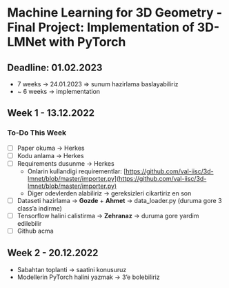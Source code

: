 # Machine Learning for 3D Geometry  - Final Project: Implementation of 3D-LMNet with PyTorch

## Deadline: 01.02.2023

- 7 weeks → 24.01.2023 ⇒  sunum hazirlama baslayabiliriz
- ~ 6 weeks → implementation

## Week 1 - 13.12.2022

### To-Do This Week

- [ ] Paper okuma → Herkes
- [ ] Kodu anlama → Herkes
- [ ] Requirements dusunme → Herkes
    - Onlarin kullandigi requirementlar: [https://github.com/val-iisc/3d-lmnet/blob/master/importer.py](https://github.com/val-iisc/3d-lmnet/blob/master/importer.py) 
    - Diger odevlerden alabiliriz → gereksizleri cikartiriz en son
- [ ] Dataseti hazirlama → **Gozde** + **Ahmet** → data_loader.py (duruma gore 3 class’a indirme)
- [ ] Tensorflow halini calistirma → **Zehranaz** → duruma gore yardim edilebilir
- [ ] Github acma

## Week 2 - 20.12.2022

- Sabahtan toplanti -> saatini konusuruz
- Modellerin PyTorch halini yazmak → 3’e bolebiliriz
